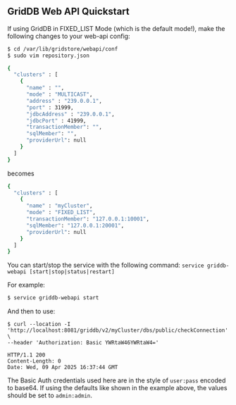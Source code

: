## GridDB Web API Quickstart

If using GridDB in FIXED_LIST Mode (which is the default mode!), make the following changes to your web-api config:

```bash
$ cd /var/lib/gridstore/webapi/conf
$ sudo vim repository.json
```

```bash
{
  "clusters" : [
    {
      "name" : "",
      "mode" : "MULTICAST",
      "address" : "239.0.0.1",
      "port" : 31999,
      "jdbcAddress" : "239.0.0.1",
      "jdbcPort" : 41999,
      "transactionMember": "",
      "sqlMember": "",
      "providerUrl": null
    }
  ]
}
```
becomes

```bash
{
  "clusters" : [
    {
      "name" : "myCluster",
      "mode" : "FIXED_LIST",
      "transactionMember": "127.0.0.1:10001",
      "sqlMember": "127.0.0.1:20001",
      "providerUrl": null
    }
  ]
}
```

You can start/stop the service with the following command: `service griddb-webapi [start|stop|status|restart]`

For example:

```bash
$ service griddb-webapi start
```

And then to use: 

```
$ curl --location -I 'http://localhost:8081/griddb/v2/myCluster/dbs/public/checkConnection' \
--header 'Authorization: Basic YWRtaW46YWRtaW4='

HTTP/1.1 200 
Content-Length: 0
Date: Wed, 09 Apr 2025 16:37:44 GMT
```
The Basic Auth credentials used here are in the style of `user:pass` encoded to base64. If using the defaults like shown in the example above, the values should be set to `admin:admin`.